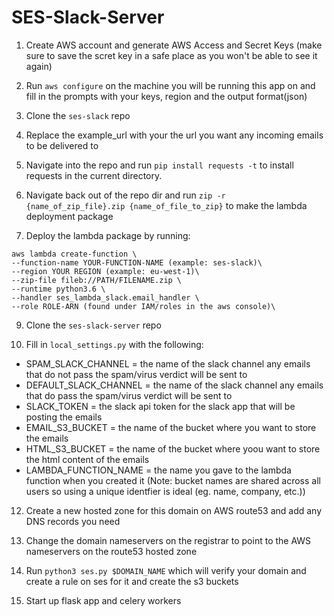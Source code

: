 # SES-Slack-Server

1. Create AWS account and generate AWS Access and Secret Keys (make sure to save the scret key in a safe place as you won't be able to see it again)

2. Run `aws configure` on the machine you will be running this app on and fill in the prompts with your keys, region and the output format(json)

3. Clone the `ses-slack` repo

4. Replace the example_url with your the url you want any incoming emails to be delivered to

5. Navigate into the repo and run `pip install requests -t` to install requests in the current directory.

6. Navigate back out of the repo dir and run `zip -r {name_of_zip_file}.zip {name_of_file_to_zip}` to make the lambda deployment package

7. Deploy the lambda package by running:
```
aws lambda create-function \
--function-name YOUR-FUNCTION-NAME (example: ses-slack)\
--region YOUR REGION (example: eu-west-1)\
--zip-file fileb://PATH/FILENAME.zip \
--runtime python3.6 \
--handler ses_lambda_slack.email_handler \
--role ROLE-ARN (found under IAM/roles in the aws console)\
```

9. Clone the `ses-slack-server` repo 

10. Fill in `local_settings.py` with the following:
  * SPAM_SLACK_CHANNEL = the name of the slack channel any emails that do not pass the spam/virus verdict will be sent to
  * DEFAULT_SLACK_CHANNEL = the name of the slack channel any emails that do pass the spam/virus verdict will be sent to
  * SLACK_TOKEN = the slack api token for the slack app that will be posting the emails
  * EMAIL_S3_BUCKET = the name of the bucket where you want to store the emails
  * HTML_S3_BUCKET = the name of the bucket where yoou want to store the html content of the emails
  * LAMBDA_FUNCTION_NAME = the name you gave to the lambda function when you created it
  (Note: bucket names are shared across all users so using a unique identfier is ideal (eg. name, company, etc.))
  
12. Create a new hosted zone for this domain on AWS route53 and add any DNS records you need

12. Change the domain nameservers on the registrar to point to the AWS nameservers on the route53 hosted zone

13. Run `python3 ses.py $DOMAIN_NAME` which will verify your domain and create a rule on ses for it and create the s3 buckets

14. Start up flask app and celery workers  
